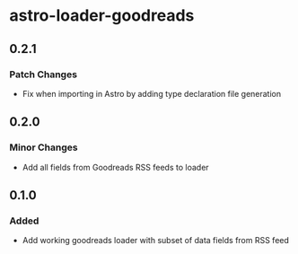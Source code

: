 # astro-loader-goodreads

## 0.2.1

### Patch Changes

- Fix when importing in Astro by adding type declaration file generation

## 0.2.0

### Minor Changes

- Add all fields from Goodreads RSS feeds to loader

## 0.1.0

### Added

- Add working goodreads loader with subset of data fields from RSS feed
